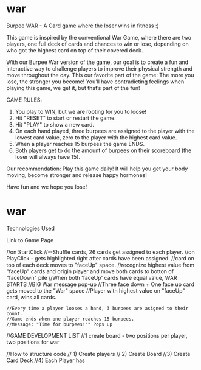 # war
Burpee WAR - A Card game where the loser wins in fitness :)

This game is inspired by the conventional War Game, where there are two players, one full deck of cards and chances to win or lose, depending on who got the highest card on top of their covered deck. 

With our Burpee War version of the game, our goal is to create a fun and interactive way to challenge players to improve their physical strength and move throughout the day. This our favorite part of the game: The more you lose, the stronger you become! You’ll have contradicting feelings when playing this game, we get it, but that’s part of the fun!
 
 GAME RULES:
 1) You play to WIN, but we are rooting for you to loose! 
 2) Hit "RESET" to start or restart the game.
 3) Hit "PLAY" to show a new card.
 4) On each hand played, three burpees are assigned to the player with the lowest card value, zero to the player with the highest card value. 
 5) When a player reaches 15 burpees the game ENDS.
 6) Both players get to do the amount of burpees on their scoreboard (the loser will always have 15).
 
 Our recommendation:
 Play this game daily! It will help you get your body moving, become stronger and release happy hormones!

Have fun and we hope you lose! 

# war

Technologies Used

Link to Game Page



//on StartClick 
//--Shuffle cards, 26 cards get assigned to each player.
//on PlayClick - gets highlighted right after cards have been assigned.
    //card on top of each deck moves to "faceUp" space. 
    //recognize highest value from "faceUp" cards and origin player and move both cards to botton of "faceDown" pile
    //When both 'faceUp' cards have equal value, WAR STARTS
            //BIG War message pop-up
            //Three face down + One face up card gets moved to the "War" space
            //Player with highest value on "faceUp" card, wins all cards.

    //Every time a player looses a hand, 3 burpees are asigned to their count.         
    //Game ends when one player reaches 15 burpees. 
    //Message: "Time for burpees!"" Pops up      


//GAME DEVELOPMENT LIST
//1 create board - two positions per player, two positions for war

//How to structure code
// 1) Create players
// 2) Create Board
//3) Create Card Deck
//4) Each Player has 

